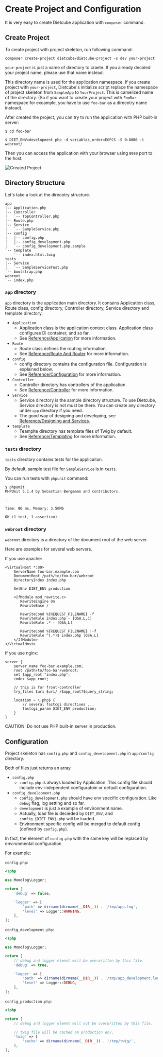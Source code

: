 # Create Project and Configuration

It is very easy to create Dietcube application with `composer` command.


## Create Project

To create project with project skeleton, run following command:


    composer create-project dietcube/dietcube-project -s dev your-project


`your-project` is just a name of directory to craete. If you already decided your project name, please use that name instead.

This directory name is used for the application namespace.
If you create project with `your-project`, Dietcube's initialize script replace the namespace of project skeleton from `SampleApp` to `YourProject`. This is camelized name of the directory. (So if you want to create your project with `FooBar` namespace for excample, you have to use `foo-bar` as a direcotry name instead).

After created the project, you can try to run the application with PHP built-in server:


    $ cd foo-bar

    $ DIET_ENV=development php -d variables_order=EGPCS -S 0:8080 -t webroot/

Then you can access the application with your browser using `8080` port to the host.

![Created Project](images/create-01.png)


## Directory Structure

Let's take a look at the direcotry structure.

    app
    |-- Application.php
    |-- Controller
    |   `-- TopController.php
    |-- Route.php
    |-- Service
    |   `-- SampleService.php
    |-- config
    |   |-- config.php
    |   |-- config_development.php
    |   `-- config_development.php.sample
    `-- template
        `-- index.html.twig
    tests
    |-- Service
    |   `-- SampleServiceTest.php
    `-- bootstrap.php
    webroot
    `-- index.php

### `app` directory

`app` directory is the application main directory. It contains Application class, Route class, config directory, Controller directory, Service directory and template directory.

- `Application`
    - Application class is the application context class. Application class configures DI container, and so far.
    - See [Reference/Application](../references/application.md) for more information.
- `Route`
    - Route class defines the routing information.
    - See [Reference/Route And Router](../references/route-and-router.md) for more information.
- `config`
    - config directory contains the configuration file. Configuration is explained below.
    - See [Reference/Configuration](../references/configuration.md) for more information.
- `Controller`
    - Controller directory has controllers of the application.
    - See [Reference/Controller](../references/controller.md) for more information.
- `Service`
    - Service directory is the sample directory structure. To use Dietcube, Service directory is not must be there. You can create any directory under `app` directory if you need.
    - The good way of designing and developing, see [Reference/Designing and Services](../references/designing-and-services.md).
- `template`
    - Teamplte directory has template files of Twig by default.
    - See [Reference/Templating](../references/template.md) for more information.

### `tests` directory

`tests` directory contains tests for the applicaiton.

By default, sample test file for `SampleService` is in `tests`.

You can run tests with `phpunit` command:

	$ phpunit
	PHPUnit 5.1.4 by Sebastian Bergmann and contributors.

	.

	Time: 86 ms, Memory: 3.50Mb

	OK (1 test, 1 assertion)


### `webroot` directory

`webroot` directory is a directory of the document root of the web server.

Here are examples for several web servers.

If you use apache:

```
<VirtualHost *:80>
    ServerName foo-bar.example.com
    DocumentRoot /path/to/foo-bar/webroot
    DirectoryIndex index.php

    SetEnv DIET_ENV production

    <IfModule mod_rewrite.c>
       RewriteEngine On
       RewriteBase /

       RewriteCond %{REQUEST_FILENAME} -f
       RewriteRule index.php - [QSA,L,C]
       RewriteRule .* - [QSA,L]

       RewriteCond %{REQUEST_FILENAME} !-f
       RewriteRule ^(.*)$ index.php [QSA,L]
    </IfModule>
</VirtualHost>
```

If you use nginx:

```
server {
    server_name foo-bar.example.com;
    root /path/to/foo-bar/webroot;
    set $app_root "index.php";
    index $app_root;

    // this is for front-controller
    try_files $uri $uri/ /$app_root?$query_string;

    location ~ \.php$ {
        // several fastcgi directives ...
        fastcgi_param DIET_ENV production;
    }
}
```

CAUTION: Do not use PHP built-in server in production.

## Configuration

Project skeleton has `config.php` and `config_development.php` in `app/config` directory.

Both of files just returns an array

- `config.php`
    - `config.php` is always loaded by Application. This config file should include env-independent configuratoin or default configuration.
- `config_development.php`
    - `config_development.php` should have env specific configuration. Like `debug` flag, log setting and so far.
    - `development` is just a example of environment name.
    - Actually, load file is decieded by `DIET_ENV`, and `config_{DIET_ENV}.php` will be loaded.
    - Environment specific config will be merged to default config (defined by `config.php`).


In fact, the element of `config.php` with the same key will be replaced by environmental configuration.

For example:

`config.php`:

```php
<?php

use Monolog\Logger;

return [
    'debug' => false,

    'logger' => [
        'path' => dirname(dirname(__DIR__)) . '/tmp/app.log',
        'level' => Logger::WARNING,
    ],
];
```


`config_development.php`:

```php
<?php

use Monolog\Logger;

return [
    // debug and logger elemnt will be overwritten by this file.
    'debug' => true,

    'logger' => [
        'path' => dirname(dirname(__DIR__)) . '/tmp/app_development.log',
        'level' => Logger::DEBUG,
    ],
];
```


`config_production.php`:

```php
<?php

return [
    // debug and logger elemnt will not be overwritten by this file.

    // twig file will be cached on production env.
    'twig' => [
        'cache' => dirname(dirname(__DIR__)) . '/tmp/twig/',
    ],
];
```

